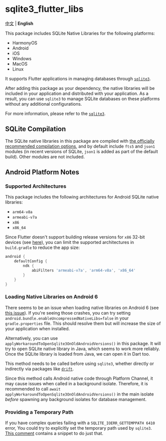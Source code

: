 # sqlite3_flutter_libs

[中文](README.md) | **English**

This package includes SQLite Native Libraries for the following platforms:

- HarmonyOS
- Android
- iOS
- Windows
- MacOS
- Linux

It supports Flutter applications in managing databases through [`sqlite3`](../sqlite3).

After adding this package as your dependency, the native libraries will be included in your application and distributed with your application. As a result, you can use `sqlite3` to manage SQLite databases on these platforms without any additional configurations.

For more information, please refer to the [`sqlite3`](../sqlite3#sqlite3).

## SQLite Compilation

The SQLite native libraries in this package are compiled with [the officially recommended compilation options](https://www.sqlite.org/compile.html#recommended_compile_time_options), and by default include `fts5` and `json1` modules (in recent versions of SQLite, `json1` is added as part of the default build). Other modules are not included.

## Android Platform Notes

### Supported Architectures

This package includes the following architectures for Android SQLite native libraries:

- `arm64-v8a`
- `armeabi-v7a`
- `x86`
- `x86_64`

Since Flutter doesn't support building release versions for `x86` 32-bit devices (see [here](https://docs.flutter.dev/deployment/android#what-are-the-supported-target-architectures)), you can limit the supported architectures in `build.gradle` to reduce the app size:

```gradle
android {
    defaultConfig {
        ndk {
            abiFilters 'armeabi-v7a', 'arm64-v8a', 'x86_64'
        }
    }
}
```

### Loading Native Libraries on Android 6

There seems to be an issue when loading native libraries on Android 6 (see [this issue](https://github.com/simolus3/moor/issues/895#issuecomment-720195005)). If you're seeing those crashes, you can try setting `android.bundle.enableUncompressedNativeLibs=false` in your `gradle.properties` file. This should resolve them but will increase the size of your application when installed.

Alternatively, you can use `applyWorkaroundToOpenSqlite3OnOldAndroidVersions()` in this package. It will try to open SQLite native library in Java, which seems to work more reliably. Once the SQLite library is loaded from Java, we can open it in Dart too.

This method needs to be called before using `sqlite3`, whether directly or indirectly via packages like [`drift`](https://github.com/simolus3/drift).

Since this method calls Android native code through Platform Channel, it may cause issues when called in a background isolate. Therefore, it is recommended to call `await applyWorkaroundToOpenSqlite3OnOldAndroidVersions()` in the main isolate _before_ spawning any background isolates for database management.

### Providing a Temporary Path

If you have complex queries failing with a `SQLITE_IOERR_GETTEMPPATH 6410` error, You could try to explicitly set the temporary path used by `sqlite3`.  [This comment](https://github.com/simolus3/moor/issues/876#issuecomment-710013503) contains a snippet to do just that.

